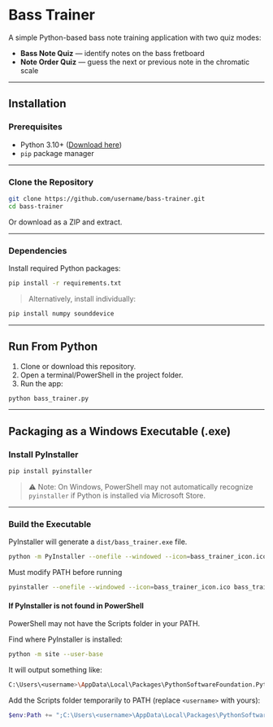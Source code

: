 # Bass Trainer

A simple Python-based bass note training application with two quiz modes:  
- **Bass Note Quiz** — identify notes on the bass fretboard  
- **Note Order Quiz** — guess the next or previous note in the chromatic scale  

---

## Installation

### Prerequisites

- Python 3.10+ ([Download here](https://www.python.org/downloads/))
- `pip` package manager

---

### Clone the Repository

```bash
git clone https://github.com/username/bass-trainer.git
cd bass-trainer
```

Or download as a ZIP and extract.

---

### Dependencies

Install required Python packages:

```bash
pip install -r requirements.txt
```

> Alternatively, install individually:
```bash
pip install numpy sounddevice
```

---

## Run From Python
1. Clone or download this repository.
2. Open a terminal/PowerShell in the project folder.
3. Run the app:
```bash
python bass_trainer.py
```

---

## Packaging as a Windows Executable (.exe)

### Install PyInstaller

```bash
pip install pyinstaller
```

> ⚠ Note: On Windows, PowerShell may not automatically recognize `pyinstaller` if Python is installed via Microsoft Store.

---

### Build the Executable
PyInstaller will generate a `dist/bass_trainer.exe` file.
```bash
python -m PyInstaller --onefile --windowed --icon=bass_trainer_icon.ico bass_trainer.py

```

Must modify PATH before running
```bash
pyinstaller --onefile --windowed --icon=bass_trainer_icon.ico bass_trainer.py
```

#### If PyInstaller is not found in PowerShell
PowerShell may not have the Scripts folder in your PATH.

Find where PyInstaller is installed:
```bash
python -m site --user-base
```

It will output something like:
```bash
C:\Users\<username>\AppData\Local\Packages\PythonSoftwareFoundation.Python.3.13_qbz5n2kfra8p0\LocalCache\local-packages
```

Add the Scripts folder temporarily to PATH (replace `<username>` with yours):
```powershell
$env:Path += ";C:\Users\<username>\AppData\Local\Packages\PythonSoftwareFoundation.Python.3.13_qbz5n2kfra8p0\LocalCache\local-packages\Python\Scripts"
```